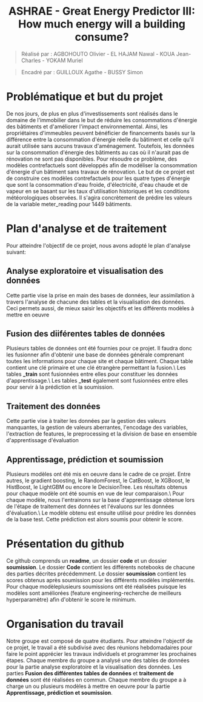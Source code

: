 <h1 align="center"> ASHRAE - Great Energy Predictor III: How much energy will a building consume? </h1>

> Réalisé par : AGBOHOUTO Olivier - EL HAJAM Nawal - KOUA Jean-Charles - YOKAM Muriel

> Encadré par : GUILLOUX Agathe - BUSSY Simon 



# Problématique et but du projet

De nos jours, de plus en plus d'investissements sont réalisés dans le domaine de l'immobilier dans le but de réduire les consommations d'énergie des bâtiments et d'améliorer l'impact environnemental.
Ainsi, les propriétaires d'immeubles peuvent bénéficier de financements basés sur la différence entre la consommation d'énergie réelle du bâtiment et celle qu'il aurait utilisée sans aucuns travaux d'aménagement. Toutefois, les données sur la consommation d'énergie des bâtiments au cas où il n'aurait pas de rénovation ne sont pas disponibles.
Pour résoudre ce problème, des modèles contrefactuels sont développés afin de modéliser la consommation d'énergie d'un bâtiment sans travaux de rénovation.
Le but de ce projet est de construire ces modèles contrefactuels pour les quatre types d'énergie que sont la consommation d'eau froide, d'électricité, d'eau chaude et de vapeur en se basant sur les taux d'utilisation historiques et les conditions météorologiques observées. Il s'agira concrètement de prédire les valeurs de la variable meter_reading pour 1449 bâtiments.

# Plan d'analyse et de traitement

Pour atteindre l'objectif de ce projet, nous avons adopté le plan  d'analyse suivant:

## Analyse exploratoire et visualisation des données
Cette partie vise la prise en main des bases de données, leur assimilation à travers l'analyse de chacune des tables et la visualisation des données. Ceci permets aussi, de mieux saisir les objectifs et les différents modèles à mettre en oeuvre

## Fusion des diiférentes tables de données
Plusieurs tables de données ont été fournies pour ce projet. Il faudra donc les fusionner afin d'obtenir une base de données générale comprenant toutes les informations pour chaque site et chaque bâtiment. Chaque table contient une clé primaire et une clé étrangère permettant la fusion.\\
Les tables **_train** sont fusionnées entre elles pour constituer les données d'apprentissage.\\
Les tables **_test** également sont fusionnées entre elles pour servir à la prédiction et la soumission.

## Traitement des données
Cette partie vise à traiter les données par la gestion des valeurs manquantes, la gestion de valeurs aberrantes, l'encodage des variables, l'extraction de features, le preprocessing et la division de base en ensemble d'apprentissage d'évaluation

## Apprentissage, prédiction et soumission
Plusieurs modèles ont été mis en oeuvre dans le cadre de ce projet. Entre autres, le gradient boosting, le RandomForest, le CatBoost, le XGBoost, le HistBoost, le LightGBM ou encore le DecisionTree. Les résultats obtenus pour chaque modèle ont été soumis en vue de leur comparaison.\\
Pour chaque modèle, nous l'entrainons sur la base d'apprentissage obtenue lors de l'étape de traitement des données et l'évaluons sur les données d'évaluation.\\
Le modèle obtenu est ensuite utilisé pour prédire les données de la base test. Cette prédiction est alors soumis pour obtenir le score.

# Présentation du github

Ce github comprends un **readme**, un dossier **code** et un dossier **soumission**.
Le dossier **Code** contient les différents notebooks de chacune des parties décrites précédemment.
Le dossier **soumission** contient les scores obtenus après soumission pour les différents modèles implémentés. Pour chaque modèleplusieurs soumissions ont été réalisées puisque les modèles sont améliorées (feature engineering-recherche de meilleurs hyperparamètre) afin d'obtenir le score le minimum.

# Organisation du travail

Notre groupe est composé de  quatre étudiants. Pour atteindre l'objectif de ce projet, le travail a été subdivisé avec des réunions hebdomadaires pour faire le point apprécier les travaux individuels et programmer les prochaines étapes. Chaque membre du groupe a analysé une des tables de données pour la partie analyse exploratoire et la visualisation des données. 
Les parties **Fusion des différentes tables de données** et **traitement de données** sont été réalisées en commun. Chaque membre du groupe a à charge un ou plusieurs modèles à mettre en oeuvre pour la partie **Apprentissage, prédiction et soumission**.
